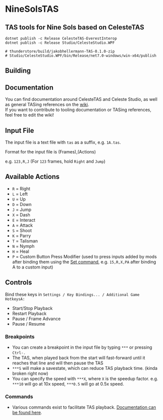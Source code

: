 # NineSolsTAS

## TAS tools for Nine Sols based on CelesteTAS

```shell
dotnet publish -c Release CelesteTAS-EverestInterop
dotnet publish -c Release Studio/CelesteStudio.WPF

# thunderstore/build/jakobhellermann-TAS-0.1.0-zip
# Studio/CelesteStudio.WPF/bin/Release/net7.0-windows/win-x64/publish 
```

## Building


## Documentation

You can find documentation around CelesteTAS and Celeste Studio, as well as general TASing references on the [wiki](https://github.com/EverestAPI/CelesteTAS-EverestInterop/wiki).  
If you want to contribute to tooling documentation or TASing references, feel free to edit the wiki!

## Input File
The input file is a text file with `tas` as a suffix, e.g. `1A.tas`.

Format for the input file is (Frames),(Actions)

e.g. `123,R,J` (For `123` frames, hold `Right` and `Jump`)

## Available Actions
- `R` = Right
- `L` = Left
- `U` = Up
- `D` = Down
- `J` = Jump 
- `X` = Dash
- `E` = Interact
- `A` = Attack
- `S` = Shoot
- `K` = Parry
- `T` = Talisman
- `N` = Nymph
- `H` = Heal
- `P` = Custom Button Press Modifier (used to press inputs added by mods after binding them using the [Set command](Docs/Commands.md#set), e.g. `15,R,X,PA` after binding A to a custom input)

## Controls
Bind these keys in `Settings / Key Bindings... / Additional Game HotkeysA:`
- Start/Stop Playback
- Restart Playback
- Pause / Frame Advance
- Pause / Resume

### Breakpoints
- You can create a breakpoint in the input file by typing `***` or pressing `Ctrl-.`
- The TAS, when played back from the start will fast-forward until it reaches that line and will then pause the TAS
- `***S` will make a savestate, which can reduce TAS playback time.  (kinda broken right now)
- You can specify the speed with `***X`, where `X` is the speedup factor. e.g. `***10` will go at 10x speed, `***0.5` will go at 0.5x speed.

### Commands
- Various commands exist to facilitate TAS playback. [Documentation can be found here](https://github.com/EverestAPI/CelesteTAS-EverestInterop/blob/master/Docs/Commands.md).